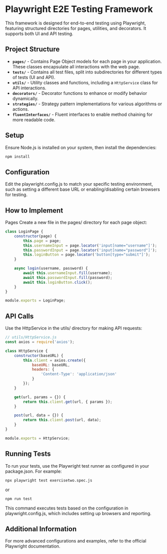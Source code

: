 # Playwright E2E Testing Framework

This framework is designed for end-to-end testing using Playwright, featuring structured directories for pages, utilities, and decorators. It supports both UI and API testing.

## Project Structure

- **`pages/`** - Contains Page Object models for each page in your application. These classes encapsulate all interactions with the web page.
- **`tests/`** - Contains all test files, split into subdirectories for different types of tests (UI and API).
- **`utils/`** - Utility classes and functions, including a `HttpService` class for API interactions.
- **`decorators/`** - Decorator functions to enhance or modify behavior dynamically.
- **`strategies/`** - Strategy pattern implementations for various algorithms or actions.
- **`fluentInterfaces/`** - Fluent interfaces to enable method chaining for more readable code.

## Setup

Ensure Node.js is installed on your system, then install the dependencies:

```bash
npm install
```

## Configuration
Edit the playwright.config.js to match your specific testing environment, such as setting a different base URL or enabling/disabling certain browsers for testing.

## How to Implement
Pages
Create a new file in the pages/ directory for each page object:

```javascript
class LoginPage {
    constructor(page) {
        this.page = page;
        this.usernameInput = page.locator('input[name="username"]');
        this.passwordInput = page.locator('input[name="password"]');
        this.loginButton = page.locator('button[type="submit"]');
    }

    async login(username, password) {
        await this.usernameInput.fill(username);
        await this.passwordInput.fill(password);
        await this.loginButton.click();
    }
}

module.exports = LoginPage;
```
## API Calls
Use the HttpService in the utils/ directory for making API requests:

```javascript
// utils/HttpService.js
const axios = require('axios');

class HttpService {
    constructor(baseURL) {
        this.client = axios.create({
            baseURL: baseURL,
            headers: {
                'Content-Type': 'application/json'
            }
        });
    }

    get(url, params = {}) {
        return this.client.get(url, { params });
    }

    post(url, data = {}) {
        return this.client.post(url, data);
    }
}

module.exports = HttpService;
```
## Running Tests
To run your tests, use the Playwright test runner as configured in your package.json. For example:
```
npx playwright test exercisetwo.spec.js
```
or

```
npm run test
```
This command executes tests based on the configuration in playwright.config.js, which includes setting up browsers and reporting.

## Additional Information
For more advanced configurations and examples, refer to the official Playwright documentation.
